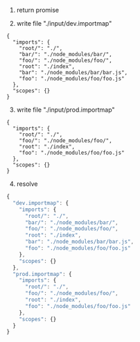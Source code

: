 1. return promise

2. write file "./input/dev.importmap"

```importmap
{
  "imports": {
    "root/": "./",
    "bar/": "./node_modules/bar/",
    "foo/": "./node_modules/foo/",
    "root": "./index",
    "bar": "./node_modules/bar/bar.js",
    "foo": "./node_modules/foo/foo.js"
  },
  "scopes": {}
}
```

3. write file "./input/prod.importmap"

```importmap
{
  "imports": {
    "root/": "./",
    "foo/": "./node_modules/foo/",
    "root": "./index",
    "foo": "./node_modules/foo/foo.js"
  },
  "scopes": {}
}
```

4. resolve

```js
{
  "dev.importmap": {
    "imports": {
      "root/": "./",
      "bar/": "./node_modules/bar/",
      "foo/": "./node_modules/foo/",
      "root": "./index",
      "bar": "./node_modules/bar/bar.js",
      "foo": "./node_modules/foo/foo.js"
    },
    "scopes": {}
  },
  "prod.importmap": {
    "imports": {
      "root/": "./",
      "foo/": "./node_modules/foo/",
      "root": "./index",
      "foo": "./node_modules/foo/foo.js"
    },
    "scopes": {}
  }
}
```
